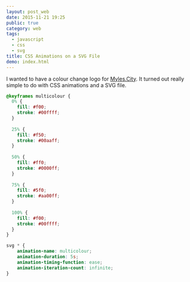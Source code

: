 ```yaml
---
layout: post_web
date: 2015-11-21 19:25
public: true
category: web
tags:
  - javascript
  - css
  - svg
title: CSS Animations on a SVG File
demo: index.html
---
```


I wanted to have a colour change logo for [Myles.City](http://myles.city/). It turned out really simple to do with CSS animations and a SVG file.

```css
@keyframes multicolour {
  0% {
    fill: #f00;
	stroke: #00ffff;
  }
  
  25% {
    fill: #f50;
	stroke: #00aaff;
  }
  
  50% {
    fill: #ff0;
	stroke: #0000ff;
  }
  
  75% {
    fill: #5f0;
	stroke: #aa00ff;
  }
  
  100% {
    fill: #f00;
	stroke: #00ffff;
  }
}

svg * {
	animation-name: multicolour;
	animation-duration: 5s;
	animation-timing-function: ease;
	animation-iteration-count: infinite;
}
```